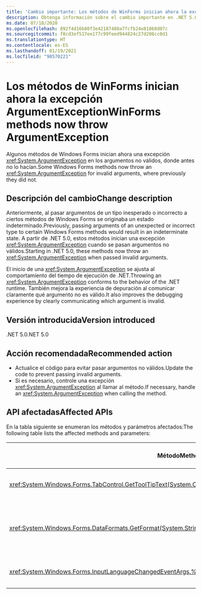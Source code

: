 ```yaml
---
title: 'Cambio importante: Los métodos de WinForms inician ahora la excepción ArgumentException'
description: Obtenga información sobre el cambio importante en .NET 5.0 por el que algunos métodos de Windows Forms ahora inician una excepción ArgumentException para los argumentos no válidos.
ms.date: 07/18/2020
ms.openlocfilehash: 892f4d16b80f3e42187480a7fcfb24e81868d07c
ms.sourcegitcommit: f8cd3ef517ee177c99feed944824c27d208cc0d1
ms.translationtype: HT
ms.contentlocale: es-ES
ms.lasthandoff: 01/19/2021
ms.locfileid: "98570221"
---
```

# <a name="winforms-methods-now-throw-argumentexception"></a><span data-ttu-id="83fd4-103">Los métodos de WinForms inician ahora la excepción ArgumentException</span><span class="sxs-lookup"><span data-stu-id="83fd4-103">WinForms methods now throw ArgumentException</span></span>

<span data-ttu-id="83fd4-104">Algunos métodos de Windows Forms inician ahora una excepción <xref:System.ArgumentException> en los argumentos no válidos, donde antes no lo hacían.</span><span class="sxs-lookup"><span data-stu-id="83fd4-104">Some Windows Forms methods now throw an <xref:System.ArgumentException> for invalid arguments, where previously they did not.</span></span>

## <a name="change-description"></a><span data-ttu-id="83fd4-105">Descripción del cambio</span><span class="sxs-lookup"><span data-stu-id="83fd4-105">Change description</span></span>

<span data-ttu-id="83fd4-106">Anteriormente, al pasar argumentos de un tipo inesperado o incorrecto a ciertos métodos de Windows Forms se originaba un estado indeterminado.</span><span class="sxs-lookup"><span data-stu-id="83fd4-106">Previously, passing arguments of an unexpected or incorrect type to certain Windows Forms methods would result in an indeterminate state.</span></span> <span data-ttu-id="83fd4-107">A partir de .NET 5.0, estos métodos inician una excepción <xref:System.ArgumentException> cuando se pasan argumentos no válidos.</span><span class="sxs-lookup"><span data-stu-id="83fd4-107">Starting in .NET 5.0, these methods now throw an <xref:System.ArgumentException> when passed invalid arguments.</span></span>

<span data-ttu-id="83fd4-108">El inicio de una <xref:System.ArgumentException> se ajusta al comportamiento del tiempo de ejecución de .NET.</span><span class="sxs-lookup"><span data-stu-id="83fd4-108">Throwing an <xref:System.ArgumentException> conforms to the behavior of the .NET runtime.</span></span> <span data-ttu-id="83fd4-109">También mejora la experiencia de depuración al comunicar claramente qué argumento no es válido.</span><span class="sxs-lookup"><span data-stu-id="83fd4-109">It also improves the debugging experience by clearly communicating which argument is invalid.</span></span>

## <a name="version-introduced"></a><span data-ttu-id="83fd4-110">Versión introducida</span><span class="sxs-lookup"><span data-stu-id="83fd4-110">Version introduced</span></span>

<span data-ttu-id="83fd4-111">.NET 5.0</span><span class="sxs-lookup"><span data-stu-id="83fd4-111">.NET 5.0</span></span>

## <a name="recommended-action"></a><span data-ttu-id="83fd4-112">Acción recomendada</span><span class="sxs-lookup"><span data-stu-id="83fd4-112">Recommended action</span></span>

- <span data-ttu-id="83fd4-113">Actualice el código para evitar pasar argumentos no válidos.</span><span class="sxs-lookup"><span data-stu-id="83fd4-113">Update the code to prevent passing invalid arguments.</span></span>
- <span data-ttu-id="83fd4-114">Si es necesario, controle una excepción <xref:System.ArgumentException> al llamar al método.</span><span class="sxs-lookup"><span data-stu-id="83fd4-114">If necessary, handle an <xref:System.ArgumentException> when calling the method.</span></span>

## <a name="affected-apis"></a><span data-ttu-id="83fd4-115">API afectadas</span><span class="sxs-lookup"><span data-stu-id="83fd4-115">Affected APIs</span></span>

<span data-ttu-id="83fd4-116">En la tabla siguiente se enumeran los métodos y parámetros afectados:</span><span class="sxs-lookup"><span data-stu-id="83fd4-116">The following table lists the affected methods and parameters:</span></span>

| <span data-ttu-id="83fd4-117">Método</span><span class="sxs-lookup"><span data-stu-id="83fd4-117">Method</span></span> | <span data-ttu-id="83fd4-118">Nombre de parámetro</span><span class="sxs-lookup"><span data-stu-id="83fd4-118">Parameter name</span></span> | <span data-ttu-id="83fd4-119">Condición</span><span class="sxs-lookup"><span data-stu-id="83fd4-119">Condition</span></span> | <span data-ttu-id="83fd4-120">Versión agregada</span><span class="sxs-lookup"><span data-stu-id="83fd4-120">Version added</span></span> |
|-|-|-|-|
| <xref:System.Windows.Forms.TabControl.GetToolTipText(System.Object)?displayProperty=fullName> | `item` | <span data-ttu-id="83fd4-121">El argumento no es del tipo <xref:System.Windows.Forms.TabPage>.</span><span class="sxs-lookup"><span data-stu-id="83fd4-121">Argument is not of type <xref:System.Windows.Forms.TabPage>.</span></span> | <span data-ttu-id="83fd4-122">Versión preliminar 1</span><span class="sxs-lookup"><span data-stu-id="83fd4-122">Preview 1</span></span> |
| <xref:System.Windows.Forms.DataFormats.GetFormat(System.String)?displayProperty=fullName> | `format` | <span data-ttu-id="83fd4-123">El argumento es `null`, <xref:System.String.Empty?displayProperty=nameWithType> o un espacio en blanco.</span><span class="sxs-lookup"><span data-stu-id="83fd4-123">Argument is `null`, <xref:System.String.Empty?displayProperty=nameWithType>, or white space.</span></span> | <span data-ttu-id="83fd4-124">Versión preliminar 5</span><span class="sxs-lookup"><span data-stu-id="83fd4-124">Preview 5</span></span> |
| <xref:System.Windows.Forms.InputLanguageChangedEventArgs.%23ctor(System.Globalization.CultureInfo,System.Byte)> | `culture` | <span data-ttu-id="83fd4-125">No se puede recuperar `InputLanguage` para la referencia cultural especificada.</span><span class="sxs-lookup"><span data-stu-id="83fd4-125">Unable to retrieve an `InputLanguage` for the specified culture.</span></span> | <span data-ttu-id="83fd4-126">Versión preliminar 7</span><span class="sxs-lookup"><span data-stu-id="83fd4-126">Preview 7</span></span> |

<!--

### Affected APIs

- `M:System.Windows.Forms.TabControl.GetToolTipText(System.Object)`
- `M:System.Windows.Forms.DataFormats.GetFormat(System.String)`
- `M:System.Windows.Forms.InputLanguageChangedEventArgs.%23ctor(System.Globalization.CultureInfo,System.Byte)`

### Category

Windows Forms

-->
